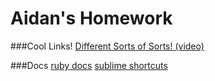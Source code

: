 # Aidan's Homework
###Cool Links!
[Different Sorts of Sorts! (video)](https://www.youtube.com/watch?v=kPRA0W1kECg 'video of differenet types of sorts')

###Docs
[ruby docs](http://ruby-doc.com/)
[sublime shortcuts](http://sublime-text-unofficial-documentation.readthedocs.org/en/latest/reference/keyboard_shortcuts_osx.html)
